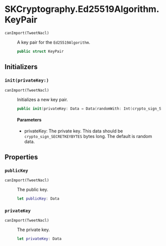 # SKCryptography.Ed25519Algorithm.KeyPair

<dl>
<dt><code>canImport(TweetNacl)</code></dt>
<dd>

A key pair for the `Ed25519Algorithm`.

``` swift
public struct KeyPair
```

</dd>
</dl>

## Initializers

### `init(privateKey:)`

<dl>
<dt><code>canImport(TweetNacl)</code></dt>
<dd>

Initializes a new key pair.

``` swift
public init(privateKey: Data = Data(randomWith: Int(crypto_sign_SECRETKEYBYTES)))
```

#### Parameters

  - privateKey: The private key. This data should be `crypto_sign_SECRETKEYBYTES` bytes long. The default is random data.

</dd>
</dl>

## Properties

### `publicKey`

<dl>
<dt><code>canImport(TweetNacl)</code></dt>
<dd>

The public key.

``` swift
let publicKey: Data
```

</dd>
</dl>

### `privateKey`

<dl>
<dt><code>canImport(TweetNacl)</code></dt>
<dd>

The private key.

``` swift
let privateKey: Data
```

</dd>
</dl>
